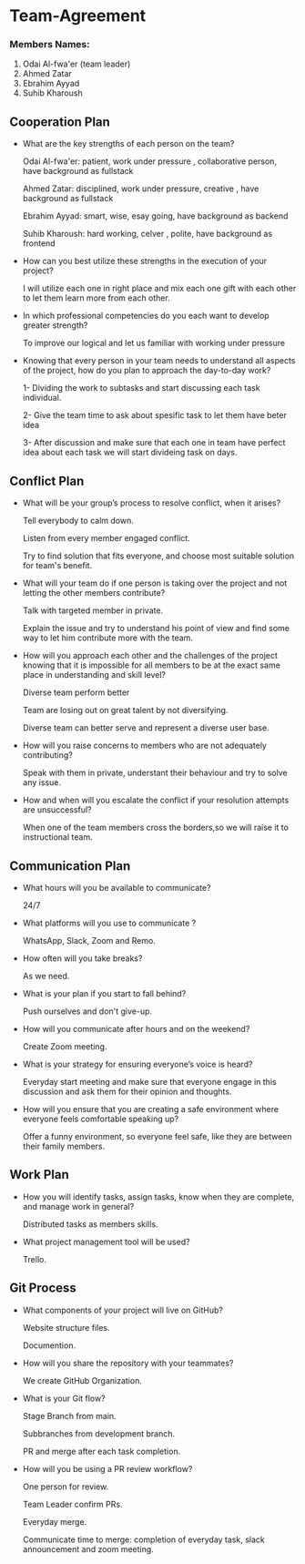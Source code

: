 # Team-Agreement

### Members Names:
1. Odai Al-fwa'er (team leader)
2. Ahmed Zatar
3. Ebrahim Ayyad
4. Suhib Kharoush



## Cooperation Plan


* What are the key strengths of each person on the team?
   
   Odai Al-fwa'er: patient, work under pressure , collaborative person, have background as fullstack
   
   Ahmed Zatar: disciplined, work under pressure, creative , have background as fullstack
   
   Ebrahim Ayyad: smart, wise, esay going, have background as backend
   
   Suhib Kharoush: hard working, celver , polite, have background as frontend
   
* How can you best utilize these strengths in the execution of your project?
  
    I will utilize each one in right place and mix each one gift with each other to let them learn more from each other.
  
* In which professional competencies do you each want to develop greater strength?
  
    To improve our logical and let us familiar with working under pressure
  
  
* Knowing that every person in your team needs to understand all aspects of the project, how do you plan to approach the day-to-day work?

    1- Dividing the work to subtasks and start discussing each task individual.
    
    2- Give the team time to ask about spesific task to let them have beter idea 
    
    3- After discussion and make sure that each one in team have perfect idea about each task we will start divideing task on days.




## Conflict Plan
* What will be your group’s process to resolve conflict, when it arises?

   Tell everybody to calm down.

   Listen from every member engaged conflict.

   Try to find solution that fits everyone, and choose most suitable solution for team's benefit.

* What will your team do if one person is taking over the project and not letting the other members contribute?

   Talk with targeted member in private.

   Explain the issue and try to understand his point of view and find some way to let him contribute more with the team.

* How will you approach each other and the challenges of the project knowing that it is impossible for all members to be at the exact same place in understanding and skill level?

   Diverse team perform better

   Team are losing out on great talent by not diversifying.

   Diverse team can better serve and represent a diverse user base.

* How will you raise concerns to members who are not adequately contributing?

   Speak with them in private, understant their behaviour and try to solve any issue.

* How and when will you escalate the conflict if your resolution attempts are unsuccessful?

   When one of the team members cross the borders,so we will raise it to instructional team.

## Communication Plan

* What hours will you be available to communicate?

   24/7

* What platforms will you use to communicate ?

   WhatsApp, Slack, Zoom and Remo.

* How often will you take breaks?

   As we need.

* What is your plan if you start to fall behind?

   Push ourselves and don't give-up.

* How will you communicate after hours and on the weekend?

   Create Zoom meeting.

* What is your strategy for ensuring everyone’s voice is heard?

   Everyday start meeting and make sure that everyone engage in this discussion and ask them for their opinion and thoughts.

* How will you ensure that you are creating a safe environment where everyone feels comfortable speaking up?

   Offer a funny environment, so everyone feel safe, like they are between their family members.

## Work Plan

* How you will identify tasks, assign tasks, know when they are complete, and manage work in general?

   Distributed tasks as members skills.

* What project management tool will be used?

   Trello.

## Git Process

* What components of your project will live on GitHub?

   Website structure files.

   Documention.

* How will you share the repository with your teammates?

   We create GitHub Organization.

* What is your Git flow?
   
   Stage Branch from main.

   Subbranches from development branch.

   PR and merge after each task completion.

* How will you be using a PR review workflow?

   One person for review.

   Team Leader confirm PRs.

   Everyday merge.

   Communicate time to merge: completion of everyday task, slack announcement and zoom meeting.
